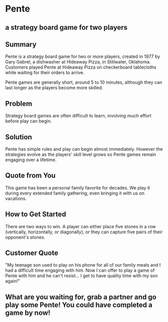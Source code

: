 # Pente #


<!--
> This material was originally posted [here](http://www.quora.com/What-is-Amazons-approach-to-product-development-and-product-management). It is reproduced here for posterities sake.

There is an approach called "working backwards" that is widely used at Amazon. They work backwards from the customer, rather than starting with an idea for a product and trying to bolt customers onto it. While working backwards can be applied to any specific product decision, using this approach is especially important when developing new products or features.

For new initiatives a product manager typically starts by writing an internal press release announcing the finished product. The target audience for the press release is the new/updated product's customers, which can be retail customers or internal users of a tool or technology. Internal press releases are centered around the customer problem, how current solutions (internal or external) fail, and how the new product will blow away existing solutions.

If the benefits listed don't sound very interesting or exciting to customers, then perhaps they're not (and shouldn't be built). Instead, the product manager should keep iterating on the press release until they've come up with benefits that actually sound like benefits. Iterating on a press release is a lot less expensive than iterating on the product itself (and quicker!).

If the press release is more than a page and a half, it is probably too long. Keep it simple. 3-4 sentences for most paragraphs. Cut out the fat. Don't make it into a spec. You can accompany the press release with a FAQ that answers all of the other business or execution questions so the press release can stay focused on what the customer gets. My rule of thumb is that if the press release is hard to write, then the product is probably going to suck. Keep working at it until the outline for each paragraph flows.

Oh, and I also like to write press-releases in what I call "Oprah-speak" for mainstream consumer products. Imagine you're sitting on Oprah's couch and have just explained the product to her, and then you listen as she explains it to her audience. That's "Oprah-speak", not "Geek-speak".

Once the project moves into development, the press release can be used as a touchstone; a guiding light. The product team can ask themselves, "Are we building what is in the press release?" If they find they're spending time building things that aren't in the press release (overbuilding), they need to ask themselves why. This keeps product development focused on achieving the customer benefits and not building extraneous stuff that takes longer to build, takes resources to maintain, and doesn't provide real customer benefit (at least not enough to warrant inclusion in the press release).
 -->

## a strategy board game for two players ##

## Summary ##
  Pente is a strategy board game for two or more players, created in 1977 by Gary Gabrel, a dishwasher at Hideaway Pizza, in Stillwater, Oklahoma. Customers played Pente at Hideaway Pizza on checkerboard tablecloths while waiting for their orders to arrive.

  Pente games are generally short, around 5 to 10 minutes, although they can last longer as the players become more skilled.

## Problem ##
  Strategy board games are often difficult to learn, involving much effort before play can begin.

## Solution ##
  Pente has simple rules and play can begin almost immediately.  However the strategies evolve as the players' skill level grows so Pente games remain engaging over a lifetime.

## Quote from You ##
  This game has been a personal family favorite for decades.  We play it during every extended family gathering, even bringing it with us on vacations.

## How to Get Started ##
  There are two ways to win.  A player can either place five stones in a row (vertically, horizontally, or diagonally), or they can capture five pairs of their opponent's stones.

## Customer Quote ##
  "My teenage son used to play on his phone for all of our family meals and I had a difficult time engaging with him.  Now I can offer to play a game of Pente with him and he can't resist... I get to have quality time with my son again!"

## What are you waiting for, grab a partner and go play some Pente!  You could have completed a game by now! ##

